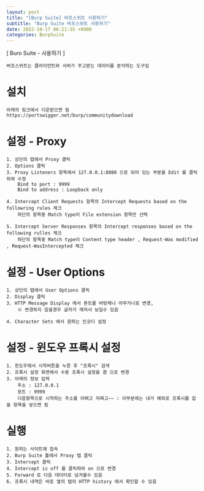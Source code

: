 ```yaml
---
layout: post
title: "[Burp Suite] 버프스위트 사용하기"
subtitle: "Burp Suite 버프스위트 사용하기"
date: 2022-10-17 06:21:55 +0900
categories: BurpSuite
---
```

[ Buro Suite - 사용하기 ]

	버프스위트는 클라이언트와 서버가 주고받는 데이터를 분석하는 도구임


# 설치
	아래의 링크에서 다운받으면 됨
	https://portswigger.net/burp/communitydownload
	

# 설정 - Proxy
	1. 상단의 탭에서 Proxy 클릭
	2. Options 클릭
	3. Proxy Listeners 항목에서 127.0.0.1:8080 으로 되어 있는 부분을 Edit 를 클릭하여 수정
		Bind to port : 9999
		Bind to address : Loopback only
	
	4. Intercept Client Requests 항목의 Intercept Requests based on the followring rules 체크
		하단의 항목중 Match type이 File extension 항목만 선택

	5. Intercept Server Responses 항목의 Intercept responses based on the following rulles 체크
		하단의 항목중 Match type이 Content type header , Request-Was modified , Request-WasIntercepted 체크

# 설정 - User Options
	1. 상단의 탭에서 User Options 클릭
	2. Display 클릭
	3. HTTP Message Display 에서 폰트를 바탕체나 아무거나로 변경,
		※ 변경하지 않을경우 글자가 깨져서 보일수 있음
	
	4. Character Sets 에서 원하는 인코디 설정


# 설정 - 윈도우 프록시 설정
	
	1. 윈도우에서 시작버튼을 누른 후 "프록시" 검색
	2. 프록시 설정 화면에서 수동 프록시 설정을 켬 으로 변경
	3. 아래의 정보 입력
		주소 : 127.0.0.1
		포트 : 9999
		다음항목으로 시작하는 주소를 어쩌고 저쩌고~~ : 이부분에는 내가 예외로 프록시를 잡을 항목을 넣으면 됨			
	


# 실행
	
	1. 원하는 사이트에 접속 
	2. Burp Suite 툴에서 Proxy 탭 클릭
	3. Intercept 클릭
	4. Intercept is off 를 클릭하여 on 으로 변경 
	5. Forward 로 다음 데이터로 넘겨볼수 있음
	6. 프록시 내역은 바로 옆의 탭의 HTTP history 에서 확인할 수 있음




